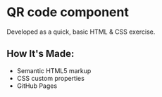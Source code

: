 # QR code component

Developed as a quick, basic HTML & CSS exercise.

## How It's Made:

- Semantic HTML5 markup
- CSS custom properties
- GitHub Pages
